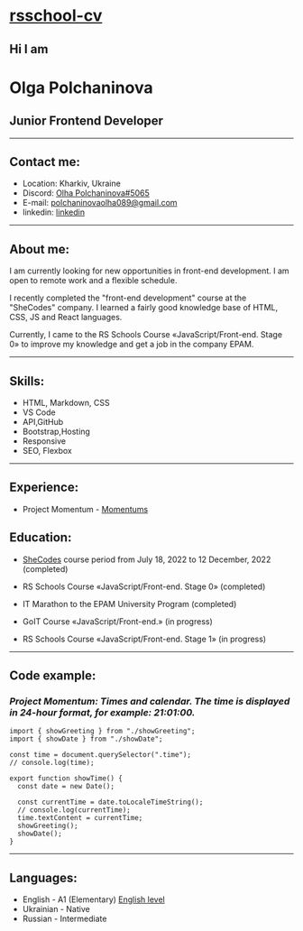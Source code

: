 # [rsschool-cv](адрес "https://github.com/Polchaninova/rsschool-cv/branches")

## **Hi I am**

# **Olga Polchaninova**

## **Junior Frontend Developer**

---

## **Contact me:**

- Location: Kharkiv, Ukraine
- Discord: [Olha Polchaninova#5065](адрес "https://discord.com/")
- E-mail: polchaninovaolha089@gmail.com
- linkedin: [linkedin](адрес "https://www.linkedin.com")

---

## **About me:**

I am currently looking for new opportunities in front-end development. I am open to remote work and a flexible schedule.

I recently completed the "front-end development" course at the "SheCodes" company. I learned a fairly good knowledge base of HTML, CSS, JS and React languages.

Currently, I came to the RS Schools Course «JavaScript/Front-end. Stage 0» to improve my knowledge and get a job in the company EPAM.

---

## **Skills:**

- HTML, Markdown, CSS
- VS Code
- API,GitHub
- Bootstrap,Hosting
- Responsive
- SEO, Flexbox

---

## **Experience:**

- Project Momentum - [Momentums](адрес " https://momentums--papaya-tanuki-cdc4b7.netlify.app/")

## **Education:**

- [SheCodes](адрес "https://www.shecodes.io/graduates/46664-olha-polchaninova") course period from July 18, 2022 to 12 December, 2022 (completed)

- RS Schools Course «JavaScript/Front-end. Stage 0» (completed)

- IT Marathon to the EPAM University Program (completed)

- GoIT Course «JavaScript/Front-end.» (in progress)
- RS Schools Course «JavaScript/Front-end. Stage 1» (in progress)

---

## **Code example:**

### _**Project Momentum:** Times and calendar. The time is displayed in 24-hour format, for example: 21:01:00._

```
import { showGreeting } from "./showGreeting";
import { showDate } from "./showDate";

const time = document.querySelector(".time");
// console.log(time);

export function showTime() {
  const date = new Date();

  const currentTime = date.toLocaleTimeString();
  // console.log(currentTime);
  time.textContent = currentTime;
  showGreeting();
  showDate();
}
```

---

## **Languages:**

- English - A1 (Elementary)
  [English level](адрес "https://training.epam.ua/Inbox#!/Notifications?lang=ua:~:text=was%20set%20as-,A1%20(Elementary).,-You%27ve%20received%20this")
- Ukrainian - Native
- Russian - Intermediate
